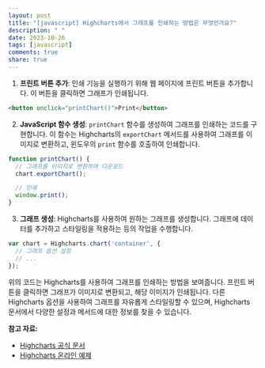```yaml
---
layout: post
title: "[javascript] Highcharts에서 그래프를 인쇄하는 방법은 무엇인가요?"
description: " "
date: 2023-10-26
tags: [javascript]
comments: true
share: true
---
```


1. **프린트 버튼 추가**: 인쇄 기능을 실행하기 위해 웹 페이지에 프린트 버튼을 추가합니다. 이 버튼을 클릭하면 그래프가 인쇄됩니다.
```html
<button onclick="printChart()">Print</button>
```

2. **JavaScript 함수 생성**: `printChart` 함수를 생성하여 그래프를 인쇄하는 코드를 구현합니다. 이 함수는 Highcharts의 `exportChart` 메서드를 사용하여 그래프를 이미지로 변환하고, 윈도우의 `print` 함수를 호출하여 인쇄합니다.
```javascript
function printChart() {
  // 그래프를 이미지로 변환하여 다운로드
  chart.exportChart();

  // 인쇄
  window.print();
}
```

3. **그래프 생성**: Highcharts를 사용하여 원하는 그래프를 생성합니다. 그래프에 데이터를 추가하고 스타일링을 적용하는 등의 작업을 수행합니다.
```javascript
var chart = Highcharts.chart('container', {
  // 그래프 옵션 설정
  // ...
});
```

위의 코드는 Highcharts를 사용하여 그래프를 인쇄하는 방법을 보여줍니다. 프린트 버튼을 클릭하면 그래프가 이미지로 변환되고, 해당 이미지가 인쇄됩니다. 다른 Highcharts 옵션을 사용하여 그래프를 자유롭게 스타일링할 수 있으며, Highcharts 문서에서 다양한 설정과 메서드에 대한 정보를 찾을 수 있습니다.

**참고 자료:**
- [Highcharts 공식 문서](https://www.highcharts.com/docs/index)
- [Highcharts 온라인 예제](https://www.highcharts.com/demo)